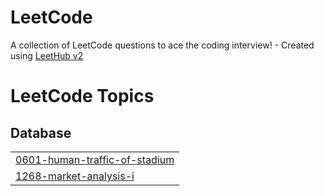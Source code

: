 # LeetCode
A collection of LeetCode questions to ace the coding interview! - Created using [LeetHub v2](https://github.com/arunbhardwaj/LeetHub-2.0)

<!---LeetCode Topics Start-->
# LeetCode Topics
## Database
|  |
| ------- |
| [0601-human-traffic-of-stadium](https://github.com/oh5221/LeetCode/tree/master/0601-human-traffic-of-stadium) |
| [1268-market-analysis-i](https://github.com/oh5221/LeetCode/tree/master/1268-market-analysis-i) |
<!---LeetCode Topics End-->